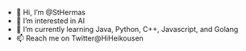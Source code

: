 - 👋 Hi, I’m @StHermas
- 👀 I’m interested in AI
- 🌱 I’m currently learning Java, Python, C++, Javascript, and Golang
- 📫 Reach me on Twitter@HiHeikousen

<!---
StHermas/StHermas is a ✨ special ✨ repository because its `README.md` (this file) appears on your GitHub profile.
You can click the Preview link to take a look at your changes.
--->

